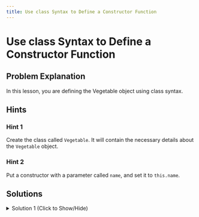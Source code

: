 ```yaml
---
title: Use class Syntax to Define a Constructor Function
---
```

# Use class Syntax to Define a Constructor Function

## Problem Explanation

In this lesson, you are defining the Vegetable object using class syntax.

## Hints

### Hint 1

Create the class called `Vegetable`. It will contain the necessary details about the `Vegetable` object.

### Hint 2

Put a constructor with a parameter called `name`, and set it to `this.name`.

## Solutions

<details><summary>Solution 1 (Click to Show/Hide)</summary>

```javascript
function makeClass() {
  "use strict";
  /* Alter code below this line */

  class Vegetable {
    constructor(name) {
      this.name = name;
    }
  }

  /* Alter code above this line */
  return Vegetable;
}
const Vegetable = makeClass();
const carrot = new Vegetable("carrot");
console.log(carrot.name); // => should be 'carrot'
```

</details>
